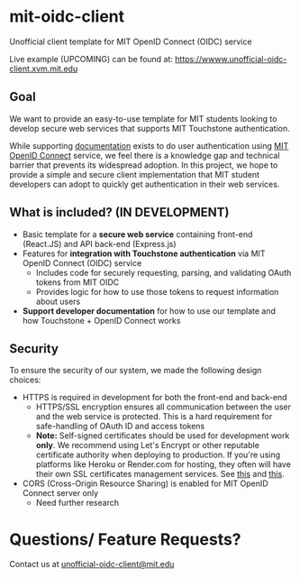 # mit-oidc-client 

Unofficial client template for MIT OpenID Connect (OIDC) service

Live example (UPCOMING) can be found at: <https://wwww.unofficial-oidc-client.xvm.mit.edu>

## Goal

We want to provide an easy-to-use template for MIT students looking to develop secure web services that supports MIT Touchstone authentication. 

While supporting [documentation](https://ist.mit.edu/oidc) exists to do user authentication using [MIT OpenID Connect](https://oidc.mit.edu/) service, we feel there is a knowledge gap and technical barrier that prevents its widespread adoption. In this project, we hope to provide a simple and secure client implementation that MIT student developers can adopt to quickly get authentication in their web services.

## What is included? (IN DEVELOPMENT)

- Basic template for a **secure web service** containing front-end (React.JS) and API back-end (Express.js)
- Features for **integration with Touchstone authentication** via MIT OpenID Connect (OIDC) service
  - Includes code for securely requesting, parsing, and validating OAuth tokens from MIT OIDC
  - Provides logic for how to use those tokens to request information about users
- **Support developer documentation** for how to use our template and how Touchstone + OpenID Connect works

## Security

To ensure the security of our system, we made the following design choices:

- HTTPS is required in development for both the front-end and back-end
  - HTTPS/SSL encryption ensures all communication between the user and the web service is protected. This is a hard requirement for safe-handling of OAuth ID and access tokens
  - **Note:** Self-signed certificates should be used for development work __only__. We recommend using Let's Encrypt or other reputable certificate authority when deploying to production. If you're using platforms like Heroku or Render.com for hosting, they often will have their own SSL certificates management services. See [this](https://devcenter.heroku.com/articles/automated-certificate-management) and [this](https://render.com/docs/tls).
- CORS (Cross-Origin Resource Sharing) is enabled for MIT OpenID Connect server only
  - Need further research

# Questions/ Feature Requests?

Contact us at unofficial-oidc-client@mit.edu